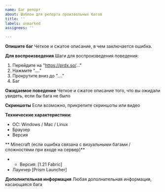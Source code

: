 ```yaml
---
name: Баг репорт
about: Шаблон для репорта произвольных багов
title: ''
labels: unmarked
assignees: ''

---
```


**Опишите баг**
Четкое и сжатое описание, в чем заключается ошибка.

**Для воспроизведения**
Шаги для воспроизведения поведения:
1. Перейдите на "https://prdx.so/..."
2. Нажмите "...."
3. Прокрутите вниз до "...."
4. Баг

**Ожидаемое поведение**
Четкое и сжатое описание того, что вы ожидали увидеть, если бы бага не было

**Скриншоты**
Если возможно, прикрепите скриншоты или видео

**Технические характеристики:**
 - ОС: Windows / Mac / Linux
 - Браузер 
 - Версия 

** Minecraft (если ошибка связана с визуальными багами / сложностями при входе на сервер)**
 - - Версия: [1.21 Fabric]
 - Лаунчер [Prism Launcher]

**Дополнительная информация**
Любая дополнительная информация, касающаяся бага
